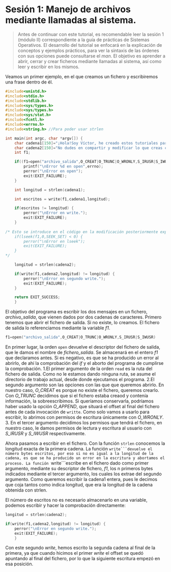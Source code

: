 # Sesión 1: Manejo de archivos mediante llamadas al sistema.

>Antes de continuar con este tutorial, es recomendable leer la sesión 1 (módulo II) correspondiente a la guía de prácticas de Sistemas Operativos. El desarrollo del tutorial se enfocará en la explicación de conceptos y ejemplos prácticos, para ver la sintaxis de las órdenes con sus opciones puede consultarse el *man*.
>El objetivo es aprender a abrir, cerrar y crear ficheros mediante llamadas al sistema, así como leer y escribir en los mismos.

Veamos un primer ejemplo, en el que creamos un fichero y escribiremos una frase dentro de él.
~~~c
#include<unistd.h>
#include<stdio.h>
#include<stdlib.h>
#include<sys/types.h>
#include<sys/types.h>
#include<sys/stat.h>
#include<fcntl.h>
#include<errno.h>
#include<string.h> //Para poder usar strlen

int main(int argc, char *argv[]) {
	char cadena1[150]="¡Hola!Soy Víctor, he creado estos tutoriales para ayudar a comprender las praćticas de 	Sistemas Operativos. Espero que te sirva :).\n";
	char cadena2[150]="No dudes en compartir y modificar lo que creas conveniente, a través de github.com/libreim/apuntesDGIIM\n";
	int f1;

	if((f1=open("archivo_salida",O_CREAT|O_TRUNC|O_WRONLY,S_IRUSR|S_IWUSR)) < 0) {
		printf("\nError %d en open",errno);
		perror("\nError en open");
		exit(EXIT_FAILURE);
	}

	int longitud = strlen(cadena1);

	int escritos = write(f1,cadena1,longitud);

	if(escritos != longitud) {
		perror("\nError en write.");
		exit(EXIT_FAILURE);
	}
	
/* Esto se introduce en el código en la modificación posteriormente explicada
	if(lseek(f1,0,SEEK_SET) < 0) {
		perror("\nError en lseek");
		exit(EXIT_FAILURE);
	}
*/

	longitud = strlen(cadena2);

	if(write(f1,cadena2,longitud) != longitud) {
		perror("\nError en segundo write.");
		exit(EXIT_FAILURE);
	}

	return EXIT_SUCCESS;
	}
~~~

El objetivo del programa es escribir los dos mensajes en un fichero, *archivo_salida*, que vienen dados por dos cadenas de caracteres. 
Primero tenemos que abrir el fichero de salida. Si no existe, lo creamos. El fichero de salida lo referenciamos mediante la variable *f1*.
~~~c
f1=open("archivo_salida",O_CREAT|O_TRUNC|O_WRONLY,S_IRUSR|S_IWUSR)
~~~

En primer lugar, la orden ``open`` devuelve el descriptor del fichero de salida, que le damos el nombre de *fichero_salida*. Se almacenará en el entero *f1* que declaramos antes. Si es negativo, es que se ha producido un error al abrirlo, de ahí la comprobación del *if* y el aborto del programa de cumplirse la comprobación.
1.El primer argumento de la orden ``read`` es la ruta del fichero de salida. Como no le estamos dando ninguna ruta, se asume el directorio de trabajo actual, desde donde ejecutamos el programa.
2.El segundo argumento son las opciones con las que que queremos abrirlo. En nuestro caso, *O_CREAT* es porque no existe el fichero, queremos crearlo. Con *O_TRUNC* decidimos que si el fichero estaba creaod y contenía información, la sobreescribimos. Si queríamos conservarla, podríamos haber usado la opción *O_APPEND*, que situará el offset al final del fichero antes de cada invocación de ``writte``. Como solo vamos a usarlo para escribir, lo abrimos con permisos de escritura únicamente con *O_WRONLY*.
3. En el tercer argumento decidimos los permisos que tendrá el fichero, en nuestro caso, le damos permisos de lectura y escritura al usuario con *S_IRUSR* y *S_IWUSR* respectivamente.

Ahora pasamos a escribir en el fichero. Con la función ``strlen`` conocemos la longitud exacta de la primera cadena. La función ``write```devuelve el número bytes escritos, por eso si no es igual a la longitud de la cadena, es que se ha producido un error en la escritura y abortamos el proceso.
La función ``write```escribe en el fichero dado como primer argumento, mediante su descriptor de fichero, *f1*, los n primeros bytes indicados mediante el tercer argumento, los cuales los extrae del segundo argumento. Como queremos escribir la cadena1 entera, pues le decimos que coja tantos como indica longitud, que era la longitud de la cadena obtenida con strlen.

El número de escritos no es necesario almacenarlo en una variable, podemos escribir y hacer la comprobación directamente:
~~~c
longitud = strlen(cadena2);

if(write(f1,cadena2,longitud) != longitud) {
	perror("\nError en segundo write.");
	exit(EXIT_FAILURE);
	}
~~~
Con este segundo *write*, hemos escrito la segunda cadena al final de la primera, ya que cuando hicimos el primer *write* el offset se quedó apuntando al final del fichero, por lo que la siguiente escritura empezó en esa posición.













